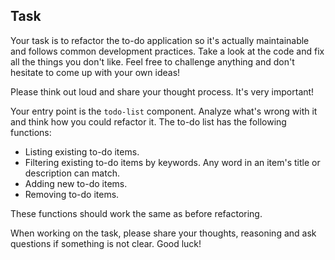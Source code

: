 ## Task
Your task is to refactor the to-do application so it's actually maintainable and follows common development
practices. Take a look at the code and fix all the things you don't like. Feel free to challenge anything and don't
hesitate to come up with your own ideas!

Please think out loud and share your thought process. It's very important!

Your entry point is the `todo-list` component. Analyze what's wrong with it and think how you could refactor it.
The to-do list has the following functions:

* Listing existing to-do items.
* Filtering existing to-do items by keywords. Any word in an item's title or description can match.
* Adding new to-do items.
* Removing to-do items.

These functions should work the same as before refactoring.

When working on the task, please share your thoughts, reasoning and ask questions if something is not clear. Good luck!